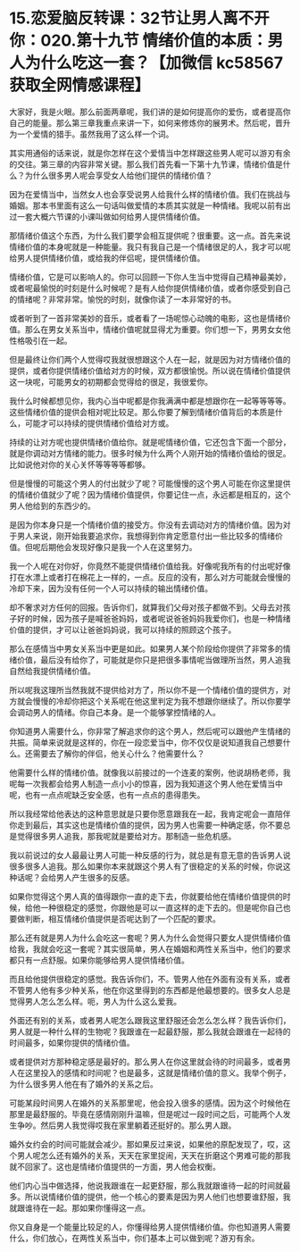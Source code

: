 # 15.恋爱脑反转课：32节让男人离不开你：020.第十九节 情绪价值的本质：男人为什么吃这一套？【加微信 kc58567 获取全网情感课程】

大家好，我是火眼。那么前面两章呢，我们讲的是如何提高你的爱伤，或者提高你自己的能量。那么第三章我重点来讲一下，如何来修炼你的展男术。然后呢，晋升为一个爱情的猎手。虽然我用了这么样一个词。

其实用通俗的话来说，就是你怎样在这个爱情当中怎样跟这些男人呢可以游刃有余的交往。第三章的内容非常关键。那么我们首先看一下第十九节课，情绪价值是什么？为什么很多男人呢会享受女人给他们提供的情绪价值？

因为在爱情当中，当然女人也会享受说男人给我什么样的情绪价值。我们在挑战与婚姻。那本书里面有这么一句话叫做爱情的本质其实就是一种情绪。我呢以前有出过一套大概六节课的小课叫做如何给男人提供情绪价值。

那情绪价值这个东西，为什么我们要学会相互提供呢？很重要。这一点。首先来说情绪价值的本身呢就是一种能量。我只有我自己是一个情绪很足的人，我才可以呢给男人提供情绪价值，或给我的伴侣呢，提供情绪价值。

情绪价值，它是可以影响人的。你可以回顾一下你人生当中觉得自己精神最美妙，或者呢最愉悦的时刻是什么时候呢？是有人给你提供情绪价值，或者你感受到自己的情绪呢？非常非常。愉悦的时刻，就像你读了一本非常好的书。

或者听到了一首非常美妙的音乐，或者看了一场呢惊心动魄的电影，这也是情绪价值。那么在男女关系当中，情绪价值呢就显得尤为重要。你们想一下，男男女女他性格吸引在一起。

但是最终让你们两个人觉得哎我就很想跟这个人在一起，就是因为对方情绪价值的提供，或者你提供情绪价值给对方的时候，双方都很愉悦。所以说在情绪价值提供这一块呢，可能男女的初期都会觉得给的很足，我很爱你。

我什么时候都想见你，我内心当中呢都是你我满满中都是想跟你在一起等等等等。这些情绪价值的提供会相对呢比较足。那么你要了解到情绪价值背后的本质是什么，可能才可以持续的提供情绪价值给对方或。

持续的让对方呢也提供情绪价值给你。就是呢情绪价值，它还包含下面一个部分，就是你调动对方情绪的能力。很多时候为什么两个人刚开始的情绪价值给的很足。比如说他对你的关心关怀等等等等都够。

但是慢慢的可能这个男人的付出就少了呢？可能慢慢的这个男人可能在你这里提供的情绪价值就少了呢？因为情绪价值提供，你要记住一点，永远都是相互的，这个男人他给到的东西少的。

是因为你本身只是一个情绪价值的接受方。你没有去调动对方的情绪价值。因为对于男人来说，刚开始我要追求你，我想得到你肯定愿意付出一些比较多的情绪价值。但呢后期他会发现好像只是我一个人在这里努力。

我一个人呢在对你好，你竟然不能提供情绪价值给我。好像呢我所有的付出呢好像打在水漂上或者打在棉花上一样的，一点。反应的没有，那么对方可能就会慢慢的冷却下来，因为没有任何一个人可以持续的输出情绪价值。

却不奢求对方任何的回报。告诉你们，就算我们父母对孩子都做不到。父母去对孩子好的时候，因为孩子是喊爸爸妈妈，或者呢说爸爸妈妈我爱你们，也是一种情绪价值的提供，才可以让爸爸妈妈说，我可以持续的照顾这个孩子。

那么在感情当中男女关系当中更是如此。如果男人某个阶段给你提供了非常多的情绪价值，最后没有给你了，可能就是你只是把很多事情呢当做理所当然，男人追我自然给我提供情绪价值。

所以呢我这理所当然我就不提供给对方了，所以你不是一个情绪价值的提供方，对方就会慢慢的冷却你把这个关系呢在他这里判定为我不想跟你继续了。所以你要学会调动男人的情绪。你自己本身。是一个能够掌控情绪的人。

你知道男人需要什么，你非常了解追求你的这个男人，然后呢可以跟他产生情绪的共振。简单来说就是这样的，你在一段恋爱当中，你不仅仅是说知道我自己想要什么。还需要去了解你的伴侣，他关心什么？他需要什么？

他需要什么样的情绪价值。就像我以前接过的一个连麦的案例，他说胡杨老师，我呢每一次我都会给男人制造一点小小的惊喜，因为我知道这个男人他在爱情当中呢，也有一点点呢缺乏安全感，也有一点点的患得患失。

所以我经常给他表达的这种意思就是只要你愿意跟我在一起，我肯定呢会一直陪伴你走到最后，其实这也是情绪价值的提供，因为男人也需要一种确定感，你不要总是觉得很多男人追我，那我呢就是要给对方。那制造一些危机感。

我以前说过的女人最最让男人可能一种反感的行为，就总是有意无意的告诉男人说很多很多人追我。那么如果你本来就跟这个男人有了很稳定的关系的时候，你说这种话呢？会给男人产生很多的反感。

如果你觉得这个男人真的值得跟你一直的走下去，你就要给他在情绪价值提供的时候，给他一种很稳定的感觉，你跟他是可以一直这样的走下去的。但是呢你自己也要做判断，相互情绪价值提供是否呢达到了一个匹配的要求。

那么还有就是男人为什么会吃这一套呢？男人为什么会觉得只要女人提供情绪价值给我，我就会吃这一套呢？其实很简单，男人在婚姻和两性关系当中，他们的要求都只有一点舒服。如果你能够给男人提供情绪价值。

而且给他提供很稳定的感觉。我告诉你们，不。管男人他在外面有没有关系，或者不管男人他有多少种关系，他在你这里得到的东西都是他最想要的。很多女人总是觉得男人怎么怎么样。呃，男人为什么这么爱我。

外面还有别的关系，或者男人呢怎么跟我这里舒服还会怎么怎么样？我告诉你们，男人就是一种什么样的生物呢？我跟谁在一起最舒服，那么我就会跟谁在一起待的时间最多，如果你提供的情绪价值。

或者提供对方那种稳定感是最好的。那么男人在你这里就会待的时间最多，或者男人在这里投入的感情和时间呢？也是最多，这就是情绪价值的意义。我举个例子，为什么很多男人他在有了婚外的关系之后。

可能某段时间男人在婚外的关系那里呢，他会投入很多的感情。因为这个时候他在那里是最舒服的。毕竟在感情刚刚升温嘛，但是呢过一段时间之后，可能两个人发生争吵。然后男人我觉得哎我在家里躺着还挺好的。那么男人跟。

婚外女约会的时间可能就会减少。那如果反过来说，如果他的原配发现了，哎，这个男人呢怎么还有婚外的关系，天天在家里捉闹，天天在折磨这个男难可能的那我就不回家了。这也是情绪价值提供的一方面，男人他会权衡。

他们内心当中做选择，他说我跟谁在一起更舒服，那么我就跟谁待一起的时间就最多。所以说情绪价值的提供，他一个核心的要素是因为男人他们也想要谁舒服，我就跟谁待在一起。那如果你懂得这一点。

你又自身是一个能量比较足的人，你懂得给男人提供情绪价值。你也知道男人需要什么，你们放心，在两性关系当中，你们基本上可以做到呢？游刃有余。

